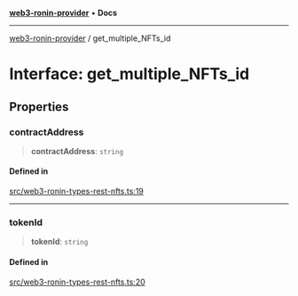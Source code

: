 [**web3-ronin-provider**](../README.md) • **Docs**

***

[web3-ronin-provider](../globals.md) / get\_multiple\_NFTs\_id

# Interface: get\_multiple\_NFTs\_id

## Properties

### contractAddress

> **contractAddress**: `string`

#### Defined in

[src/web3-ronin-types-rest-nfts.ts:19](https://github.com/chuacw/web3-ronin-provider/blob/e9318161fb5ce839bfa5a7cd824e9be03b129c7e/src/web3-ronin-types-rest-nfts.ts#L19)

***

### tokenId

> **tokenId**: `string`

#### Defined in

[src/web3-ronin-types-rest-nfts.ts:20](https://github.com/chuacw/web3-ronin-provider/blob/e9318161fb5ce839bfa5a7cd824e9be03b129c7e/src/web3-ronin-types-rest-nfts.ts#L20)
